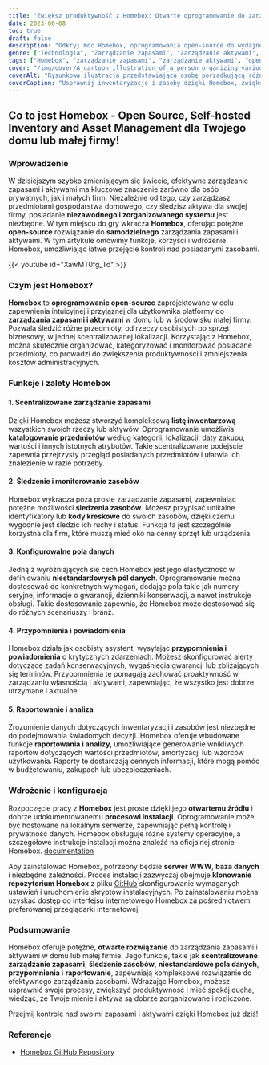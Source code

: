 ```yaml
---
title: "Zwiększ produktywność z Homebox: Otwarte oprogramowanie do zarządzania zapasami i zasobami"
date: 2023-06-08
toc: true
draft: false
description: "Odkryj moc Homebox, oprogramowania open-source do wydajnego zarządzania zapasami i zasobami, zwiększającego produktywność domu lub małej firmy."
genre: ["Technologia", "Zarządzanie zapasami", "Zarządzanie aktywami", "Open Source", "Wydajność", "Mała firma", "Zarządzanie domem", "Self-hosted", "Oprogramowanie", "Organizacja"]
tags: ["Homebox", "zarządzanie zapasami", "zarządzanie aktywami", "open source", "self-hosted", "oprogramowanie", "wydajność", "mały biznes", "zarządzanie domem", "organizacja", "scentralizowana inwentaryzacja", "śledzenie zasobów", "niestandardowe pola danych", "przypomnienia", "raportowanie", "prywatność danych", "zgodność", "regulacje rządowe", "serwer WWW", "baza danych", "proces instalacji", "Repozytorium GitHub", "bezpieczeństwo danych", "prywatność", "prowadzenie dokumentacji", "prywatność i bezpieczeństwo danych", "instrukcje instalacji", "interfejs sieciowy", "prywatność danych", "zgodność z lokalnymi przepisami"]
cover: "/img/cover/A_cartoon_illustration_of_a_person_organizing_various_items.png"
coverAlt: "Rysunkowa ilustracja przedstawiająca osobę porządkującą różne przedmioty za pomocą oprogramowania Homebox."
coverCaption: "Usprawnij inwentaryzację i zasoby dzięki Homebox, zwiększając wydajność!"
---
```


## Co to jest Homebox - Open Source, Self-hosted Inventory and Asset Management dla Twojego domu lub małej firmy!

### Wprowadzenie

W dzisiejszym szybko zmieniającym się świecie, efektywne zarządzanie zapasami i aktywami ma kluczowe znaczenie zarówno dla osób prywatnych, jak i małych firm. Niezależnie od tego, czy zarządzasz przedmiotami gospodarstwa domowego, czy śledzisz aktywa dla swojej firmy, posiadanie **niezawodnego i zorganizowanego systemu** jest niezbędne. W tym miejscu do gry wkracza **Homebox**, oferując potężne **open-source** rozwiązanie do **samodzielnego** zarządzania zapasami i aktywami. W tym artykule omówimy funkcje, korzyści i wdrożenie Homebox, umożliwiając łatwe przejęcie kontroli nad posiadanymi zasobami.

{{< youtube id="XawMT0fg_To" >}}

### Czym jest Homebox?

**Homebox** to **oprogramowanie open-source** zaprojektowane w celu zapewnienia intuicyjnej i przyjaznej dla użytkownika platformy do **zarządzania zapasami i aktywami** w domu lub w środowisku małej firmy. Pozwala śledzić różne przedmioty, od rzeczy osobistych po sprzęt biznesowy, w jednej scentralizowanej lokalizacji. Korzystając z Homebox, można skutecznie organizować, kategoryzować i monitorować posiadane przedmioty, co prowadzi do zwiększenia produktywności i zmniejszenia kosztów administracyjnych.

### Funkcje i zalety Homebox

#### 1. Scentralizowane zarządzanie zapasami

Dzięki Homebox możesz stworzyć kompleksową **listę inwentarzową** wszystkich swoich rzeczy lub aktywów. Oprogramowanie umożliwia **katalogowanie przedmiotów** według kategorii, lokalizacji, daty zakupu, wartości i innych istotnych atrybutów. Takie scentralizowane podejście zapewnia przejrzysty przegląd posiadanych przedmiotów i ułatwia ich znalezienie w razie potrzeby.

#### 2. Śledzenie i monitorowanie zasobów

Homebox wykracza poza proste zarządzanie zapasami, zapewniając potężne możliwości **śledzenia zasobów**. Możesz przypisać unikalne identyfikatory lub **kody kreskowe** do swoich zasobów, dzięki czemu wygodnie jest śledzić ich ruchy i status. Funkcja ta jest szczególnie korzystna dla firm, które muszą mieć oko na cenny sprzęt lub urządzenia.

#### 3. Konfigurowalne pola danych

Jedną z wyróżniających się cech Homebox jest jego elastyczność w definiowaniu **niestandardowych pól danych**. Oprogramowanie można dostosować do konkretnych wymagań, dodając pola takie jak numery seryjne, informacje o gwarancji, dzienniki konserwacji, a nawet instrukcje obsługi. Takie dostosowanie zapewnia, że Homebox może dostosować się do różnych scenariuszy i branż.

#### 4. Przypomnienia i powiadomienia

Homebox działa jak osobisty asystent, wysyłając **przypomnienia i powiadomienia** o krytycznych zdarzeniach. Możesz skonfigurować alerty dotyczące zadań konserwacyjnych, wygaśnięcia gwarancji lub zbliżających się terminów. Przypomnienia te pomagają zachować proaktywność w zarządzaniu własnością i aktywami, zapewniając, że wszystko jest dobrze utrzymane i aktualne.

#### 5. Raportowanie i analiza

Zrozumienie danych dotyczących inwentaryzacji i zasobów jest niezbędne do podejmowania świadomych decyzji. Homebox oferuje wbudowane funkcje **raportowania i analizy**, umożliwiające generowanie wnikliwych raportów dotyczących wartości przedmiotów, amortyzacji lub wzorców użytkowania. Raporty te dostarczają cennych informacji, które mogą pomóc w budżetowaniu, zakupach lub ubezpieczeniach.

### Wdrożenie i konfiguracja

Rozpoczęcie pracy z **Homebox** jest proste dzięki jego **otwartemu źródłu** i dobrze udokumentowanemu **procesowi instalacji**. Oprogramowanie może być hostowane na lokalnym serwerze, zapewniając pełną kontrolę i prywatność danych. Homebox obsługuje różne systemy operacyjne, a szczegółowe instrukcje instalacji można znaleźć na oficjalnej stronie Homebox. [documentation](https://hay-kot.github.io/homebox/)

Aby zainstalować Homebox, potrzebny będzie **serwer WWW**, **baza danych** i niezbędne zależności. Proces instalacji zazwyczaj obejmuje **klonowanie repozytorium Homebox** z pliku [GitHub](https://github.com/hay-kot/homebox) skonfigurowanie wymaganych ustawień i uruchomienie skryptów instalacyjnych. Po zainstalowaniu można uzyskać dostęp do interfejsu internetowego Homebox za pośrednictwem preferowanej przeglądarki internetowej.

### Podsumowanie

Homebox oferuje potężne, **otwarte rozwiązanie** do zarządzania zapasami i aktywami w domu lub małej firmie. Jego funkcje, takie jak **scentralizowane zarządzanie zapasami**, **śledzenie zasobów**, **niestandardowe pola danych**, **przypomnienia** i **raportowanie**, zapewniają kompleksowe rozwiązanie do efektywnego zarządzania zasobami. Wdrażając Homebox, możesz usprawnić swoje procesy, zwiększyć produktywność i mieć spokój ducha, wiedząc, że Twoje mienie i aktywa są dobrze zorganizowane i rozliczone.

Przejmij kontrolę nad swoimi zapasami i aktywami dzięki Homebox już dziś!

### Referencje
- [Homebox GitHub Repository](https://hay-kot.github.io/homebox/)